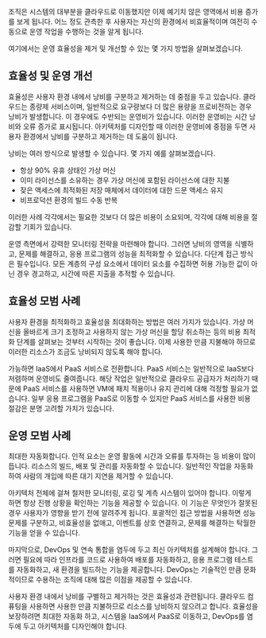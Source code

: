 조직은 시스템의 대부분을 클라우드로 이동했지만 이제 예기치 않은 영역에서 비용 증가를 보게 됩니다. 어느 정도 관측한 후 사용자는 자신의 환경에서 비효율적이며 여전히 수동으로 운영 작업을 수행하는 것을 알게 됩니다. 

여기에서는 운영 효율성을 제거 및 개선할 수 있는 몇 가지 방법을 살펴보겠습니다.

## <a name="importance-of-efficiency-and-operations"></a>효율성 및 운영 개선

효율성은 사용자 환경 내에서 낭비를 구분하고 제거하는 데 중점을 두고 있습니다. 클라우드는 종량제 서비스이며, 일반적으로 요구량보다 더 많은 용량을 프로비전하는 경우 낭비가 발생합니다. 이 경우에도 수반되는 운영비가 있습니다. 이러한 운영비는 시간 낭비와 오류 증가로 표시됩니다. 아키텍처를 디자인할 때 이러한 운영비에 중점을 두면 사용자 환경에서 낭비를 구분하고 제거하는 데 도움이 됩니다.

낭비는 여러 방식으로 발생할 수 있습니다. 몇 가지 예를 살펴보겠습니다.

* 항상 90% 유휴 상태인 가상 머신
* 이미 라이선스를 소유하는 경우 가상 머신에 포함된 라이선스에 대한 지불
* 잦은 액세스에 최적화된 저장 매체에서 데이터에 대한 드문 액세스 유지
* 비프로덕션 환경의 빌드 수동 반복

이러한 사례 각각에서는 필요한 것보다 더 많은 비용이 소요되며, 각각에 대해 비용을 절감할 기회가 있습니다.

운영 측면에서 강력한 모니터링 전략을 마련해야 합니다. 그러면 낭비의 영역을 식별하고, 문제를 해결하고, 응용 프로그램의 성능을 최적화할 수 있습니다. 다단계 접근 방식은 필수입니다. 모든 계층의 구성 요소에서 데이터 요소를 수집하면 허용 가능한 값이 아닌 경우 경고하고, 시간에 따른 지출을 추적할 수 있습니다.

## <a name="efficiency-best-practices"></a>효율성 모범 사례

사용자 환경을 최적화하고 효율성을 최대화하는 방법은 여러 가지가 있습니다. 가상 머신을 올바르게 크기 조정하고 사용하지 않는 가상 머신을 할당 취소하는 등의 비용 최적화 단계를 살펴보는 것부터 시작하는 것이 좋습니다. 이제 사용한 만큼 지불해야 하므로 이러한 리소스가 조금도 낭비되지 않도록 해야 합니다.

가능하면 IaaS에서 PaaS 서비스로 전환합니다. PaaS 서비스는 일반적으로 IaaS보다 저렴하며 운영비도 줄여줍니다. 해당 작업은 일반적으로 클라우드 공급자가 처리하기 때문에 PaaS 서비스를 사용하면 VM에 패치 적용이나 유지 관리에 대해 걱정할 필요가 없습니다. 일부 응용 프로그램을 PaaS로 이동할 수 있지만 PaaS 서비스를 사용한 비용 절감은 분명 고려할 가치가 있습니다.

## <a name="operational-best-practices"></a>운영 모범 사례

최대한 자동화합니다. 인적 요소는 운영 활동에 시간과 오류를 투자하는 등 비용이 많이 듭니다. 리소스의 빌드, 배포 및 관리를 자동화할 수 있습니다. 일반적인 작업을 자동화하여 사람의 개입에 따른 대기 지연을 제거할 수 있습니다.

아키텍처 전체에 걸쳐 철저한 모니터링, 로깅 및 계측 시스템이 있어야 합니다. 이렇게 하면 항상 진행 상황을 확인하는 기능을 제공할 수 있습니다. 이 기능은 무엇인가 잘못된 경우 사용자가 영향을 받기 전에 알려주게 됩니다. 포괄적인 접근 방법을 사용하면 성능 문제를 구분하고, 비효율성을 없애고, 이벤트를 상호 연결하고, 문제를 해결하는 탁월한 기능을 얻을 수 있습니다.

마지막으로, DevOps 및 연속 통합을 염두에 두고 최신 아키텍처를 설계해야 합니다. 그러면 필요에 따라 인프라를 코드로 사용하여 배포를 자동화하고, 응용 프로그램 테스트를 자동화하고, 새 환경을 빌드하는 기능을 제공합니다. DevOps는 기술적인 만큼 문화적이므로 수용하는 조직에 대해 많은 이점을 제공할 수 있습니다.

사용자 환경 내에서 낭비를 구별하고 제거하는 것은 효율성과 관련됩니다. 클라우드 컴퓨팅을 사용하면 사용한 만큼 지불하므로 리소스를 낭비하지 않으려고 합니다. 효율성을 보장하려면 최대한 자동화 하고, 시스템을 IaaS에서 PaaS로 이동하고, DevOps를 염두에 두고 아키텍처를 디자인해야 합니다.